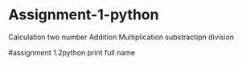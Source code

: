 # Assignment-1-python
Calculation two number
Addition Multiplication
substractipn division 

#assignment 1.2python
 print full name

